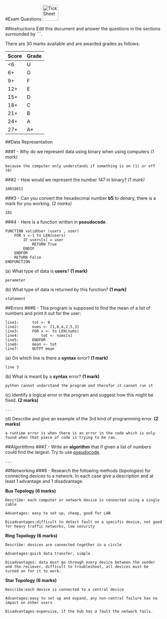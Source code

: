 #Exam Questions <img src="../../Resources/exam.png" width=50px alt="Tick Sheet">

##Instructions
Edit this document and answer the questions in the sections surrounded by ```.

There are 30 marks available and are awarded grades as follows:

|Score|Grade|
|-----|-----|
|<6|U|
|6+|G|
|9+|F|
|12+|E|
|15+|D|
|18+|C|
|21+|B|
|24+|A|
|27+|A*|


##Data Representation

###1 - Why do we represent data using binary when using computers *(1 mark)*

```
because the computer only understands if something is on (1) or off (0)
```
###2 - How would we represent the number 147 in binary? *(1 mark)*
```
10010011
```
###3 - Can you convert the hexadecimal number **b5** to denary, there is a mark for you working. *(2 marks)*
```
181
```
###4 - Here is a function written in **pseudocode**.
```
FUNCTION validUser (users , user)
    FOR x <-1 to LEN(users)
        IF users[x] = user
			RETURN True
		ENDIF
	ENDFOR
	RETURN False
ENDFUNCTION
```

(a) What type of data is **users**? **(1 mark)**
```
perameter
```

(b) What type of data is returned by this function? **(1 mark)**
```
statement
```

##Errors
###6 - This program is supposed to find the mean of a list of numbers and print it out for the user:
```
line1:		tot <- 0
line2:		nums <- [1,6,4,2,5,3]
line3:		FOR x <- to LEN(nums)
line4:			tot <- nums[x]
line5:		ENDFOR
line6:		mean <- tot
line7:		OUTPT mean
```

(a) On which line is there a **syntax** error? **(1 mark)**
```
line 3
```

(b) What is meant by a **syntax** error? **(1 mark)**
```
python cannot understand the program and therefor it cannot run it
```

(c) Identify a logical error in the program and suggest how this might be fixed. **(2 marks)**
```
...
```

(d) Describe and give an example of the 3rd kind of programming error. **(2 marks)**
```
a runtime error is when there is an error in the code which is only found when that piece of code is trying to be ran.
```

##Algortithms
###7 - Write an **algorithm** that if given a list of numbers could find the largest. Try to use [pseudocode](http://filestore2.aqa.org.uk/subjects/AQA-GCSE-COMPSCI-W-TRB-PSEU.PDF).
```
...
```

##Networking
###8 - Research the following methods (*topologies*) for connecting devices to a network. In each case give a description and at least 1 advantage and 1 disadvantage.

**Bus Topology (6 marks)**
```
Describe: each computer or network device is connected using a single cable

Advantages: easy to set up, cheap, good for LAN

Disadvantages:difficult to detect fault on a specific device, not good for heavy traffic networks, low security
```

**Ring Topology (6 marks)**
```
Describe: devices are connected together in a circle

Advantages:quick data transfer, simple

Disadvantages: data must go through every device between the sender and the reciever, difficult to troubleshoot, all devices must be turned on for it to work.
```

**Star Topology (6 marks)**
```
Describe:each device is connected to a central device

Advantages:easy to set up and expand, any non-central failure has no impact on other users

Disadvantages:expensive, if the hub has a fault the network fails.
```
